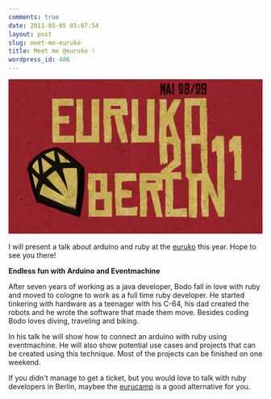 ```yaml
---
comments: true
date: 2011-05-05 05:07:54
layout: post
slug: meet-me-euruko
title: Meet me @euruko !
wordpress_id: 486
---
```


[![](/images/2011-05-05-meet-me-euruko/Bildschirmfoto-2011-05-05-um-07.02.51.png)](http://euruko2011.org)

I will present a talk about arduino and ruby at the
[euruko](http://euruko2011.org) this year. Hope to see you there!

**Endless fun with Arduino and Eventmachine**

After seven years of working as a java developer, Bodo fall in love with ruby
and moved to cologne to work as a full time ruby developer. He started
tinkering with hardware as a teenager with his C-64, his dad created the robots
and he wrote the software that made them move. Besides coding Bodo loves
diving, traveling and biking.

In his talk he will show how to connect an arduino with ruby using
eventmachine. He will also show potential use cases and projects that can be
created using this technique. Most of the projects can be finished on one
weekend.

If you didn't manage to get a ticket, but you would love to talk with ruby
developers in Berlin, maybee the [eurucamp](http://eurucamp.org/) is a good
alternative for you.

